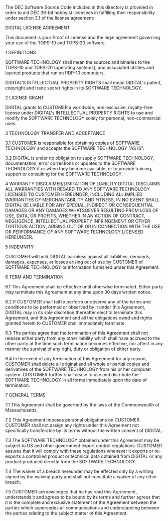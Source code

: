 The DEC Software Source Code included in this directory is provided in
order to aid DEC 36-bit hobbyist licensees in fulfilling their responsibility
under section 3.1 of the license agreement:

DIGITAL LICENSE AGREEMENT

This document is your Proof of License and the legal agreement governing your
use of the TOPS-10 and TOPS-20 software.

1 DEFINITIONS

SOFTWARE TECHNOLOGY shall mean the sources and binaries to the TOPS-10 and
TOPS-20 (operating systems), and associated utilities and layered products
that run on PDP-10 computers.

DIGITAL'S INTELLECTUAL PROPERTY RIGHTS shall mean DIGITAL's patent, copyright
and trade secret rights in its SOFTWARE TECHNOLOGY.

2 LICENSE GRANT

DIGITAL grants to CUSTOMER a worldwide, non-exclusive, royalty-free license
under DIGITAL's INTELLECTUAL PROPERTY RIGHTS to use and modify the SOFTWARE
TECHNOLOGY solely for personal, non-commercial uses.

3 TECHNOLOGY TRANSFER AND ACCEPTANCE

3.1 CUSTOMER is responsible for obtaining copies of SOFTWARE TECHNOLOGY and
accepts the SOFTWARE TECHNOLOGY "AS IS".

3.2 DIGITAL is under no obligation to supply SOFTWARE TECHNOLOGY, documentation,
error corrections or updates to the SOFTWARE TECHNOLOGY if or when they become
available, or to provide training, support or consulting for the SOFTWARE
TECHNOLOGY.

4 WARRANTY DISCLAIMER/LIMITATION OF LIABILITY DIGITAL DISCLAIMS ALL WARRANTIES
WITH REGARD TO ANY SOFTWARE TECHNOLOGY LICENSED TO CUSTOMER HEREUNDER, INCLUDING
ALL IMPLIED WARRANTIES OF MERCHANTABILITY AND FITNESS. IN NO EVENT SHALL DIGITAL
BE LIABLE FOR ANY SPECIAL, INDIRECT OR CONSEQUENTIAL DAMAGES OR ANY DAMAGES
WHATSOEVER RESULTING FROM LOSS OF USE, DATA, OR PROFITS, WHETHER IN AN ACTION
OF CONTRACT, NEGLIGENCE, INTELLECTUAL PROPERTY INFRINGEMENT OR OTHER TORTIOUS
ACTION, ARISING OUT OF OR IN CONNECTION WITH THE USE OR PERFORMANCE OF ANY
SOFTWARE TECHNOLOGY LICENSED HEREUNDER.

5 INDEMNITY

CUSTOMER will hold DIGITAL harmless against all liabilities, demands, damages,
expenses, or losses arising out of use by CUSTOMER of SOFTWARE TECHNOLOGY or
information furnished under this Agreement.

6 TERM AND TERMINATION

6.1 This Agreement shall be effective until otherwise terminated. Either party
may terminate this Agreement at any time upon 30 days written notice.

6.2 If CUSTOMER shall fail to perform or observe any of the terms and conditions
to be performed or observed by it under this Agreement, DIGITAL may in its sole
discretion thereafter elect to terminate this Agreement, and this Agreement and
all the obligations owed and rights granted herein to CUSTOMER shall immediately
terminate.

6.3 The parties agree that the termination of this Agreement shall not release
either party from any other liability which shall have accrued to the other
party at the time such termination becomes effective, nor affect in any manner
the survival of any right, duty or obligation of either party.

6.4 In the event of any termination of this Agreement for any reason, CUSTOMER
shall delete all original and all whole or partial copies and derivatives of the
SOFTWARE TECHNOLOGY from his or her computer system. CUSTOMER further shall
cease to use and distribute the SOFTWARE TECHNOLOGY in all forms immediately
upon the date of termination.

7 GENERAL TERMS

7.1 This Agreement shall be governed by the laws of the Commonwealth of
Massachusetts.

7.2 This Agreement imposes personal obligations on CUSTOMER. CUSTOMER shall not
assign any rights under this Agreement not specifically transferable by its
terms without the written consent of DIGITAL.

7.3 The SOFTWARE TECHNOLOGY obtained under this Agreement may be subject to US
and other government export control regulations. CUSTOMER assures that it will
comply with these regulations whenever it exports or re-exports a controlled
product or technical data obtained from DIGITAL or any product produced directly
from the SOFTWARE TECHNOLOGY.

7.4 The waiver of a breach hereunder may be effected only by a writing signed
by the waiving party and shall not constitute a waiver of any other breach.

7.5 CUSTOMER acknowledges that he has read this Agreement, understands it and
agrees to be bound by its terms and further agrees that it is the complete and
exclusive statement of the Agreement between the parties which supersedes all
communications and understanding between the parties relating to the subject
matter of this Agreement.
